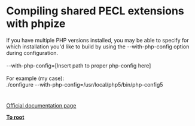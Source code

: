 # Compiling shared PECL extensions with phpize




<div class="phpcode"><span class="html">
If you have multiple PHP versions installed, you may be able to specify for which installation you&apos;d like to build by using the --with-php-config option during configuration.<br><br>--with-php-config=[Insert path to proper php-config here]<br><br>For example (my case):<br>./configure --with-php-config=/usr/local/php5/bin/php-config5</span>
</div>
  

#

[Official documentation page](https://www.php.net/manual/en/install.pecl.phpize.php)

**[To root](/README.md)**